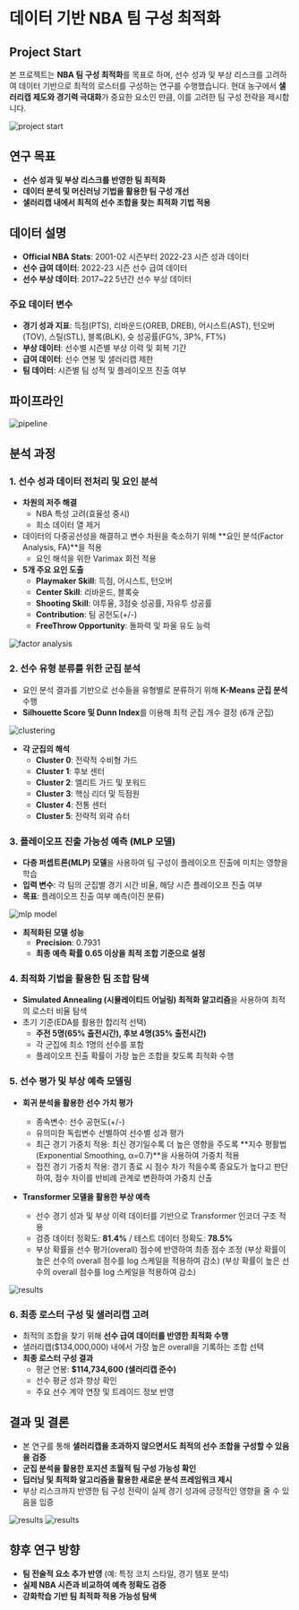 # 데이터 기반 NBA 팀 구성 최적화

## Project Start
본 프로젝트는 **NBA 팀 구성 최적화**를 목표로 하며, 선수 성과 및 부상 리스크를 고려하여 데이터 기반으로 최적의 로스터를 구성하는 연구를 수행했습니다. 현대 농구에서 **샐러리캡 제도와 경기력 극대화**가 중요한 요소인 만큼, 이를 고려한 팀 구성 전략을 제시합니다.

![project start](./Readme_images/start1.png)

## 연구 목표
- **선수 성과 및 부상 리스크를 반영한 팀 최적화**
- **데이터 분석 및 머신러닝 기법을 활용한 팀 구성 개선**
- **샐러리캡 내에서 최적의 선수 조합을 찾는 최적화 기법 적용**

## 데이터 설명
- **Official NBA Stats**: 2001-02 시즌부터 2022-23 시즌 성과 데이터
- **선수 급여 데이터**: 2022-23 시즌 선수 급여 데이터
- **선수 부상 데이터**: 2017~22 5년간 선수 부상 데이터

### 주요 데이터 변수
- **경기 성과 지표**: 득점(PTS), 리바운드(OREB, DREB), 어시스트(AST), 턴오버(TOV), 스틸(STL), 블록(BLK), 슛 성공률(FG%, 3P%, FT%)
- **부상 데이터**: 선수별 시즌별 부상 이력 및 회복 기간
- **급여 데이터**: 선수 연봉 및 샐러리캡 제한
- **팀 데이터**: 시즌별 팀 성적 및 플레이오프 진출 여부

## 파이프라인
![pipeline](./Readme_images/pipeline.png)

## 분석 과정
### 1. 선수 성과 데이터 전처리 및 요인 분석
- **차원의 저주 해결**
  - NBA 특성 고려(효율성 중시)
  - 희소 데이터 열 제거
- 데이터의 다중공선성을 해결하고 변수 차원을 축소하기 위해 **요인 분석(Factor Analysis, FA)**을 적용
  - 요인 해석을 위한 Varimax 회전 적용
- **5개 주요 요인 도출**
  - **Playmaker Skill**: 득점, 어시스트, 턴오버
  - **Center Skill**: 리바운드, 블록슛
  - **Shooting Skill**: 야투율, 3점슛 성공률, 자유투 성공률
  - **Contribution**: 팀 공헌도(+/-)
  - **FreeThrow Opportunity**: 돌파력 및 파울 유도 능력

![factor analysis](./Readme_images/fa_result.png)

### 2. 선수 유형 분류를 위한 군집 분석
- 요인 분석 결과를 기반으로 선수들을 유형별로 분류하기 위해 **K-Means 군집 분석** 수행
- **Silhouette Score 및 Dunn Index**를 이용해 최적 군집 개수 결정 (6개 군집)

![clustering](./Readme_images/clustering.png)

- **각 군집의 해석**
  - **Cluster 0**: 전략적 수비형 가드
  - **Cluster 1**: 후보 센터
  - **Cluster 2**: 엘리트 가드 및 포워드
  - **Cluster 3**: 핵심 리더 및 득점원
  - **Cluster 4**: 전통 센터
  - **Cluster 5**: 전략적 외곽 슈터

### 3. 플레이오프 진출 가능성 예측 (MLP 모델)
- **다층 퍼셉트론(MLP) 모델**을 사용하여 팀 구성이 플레이오프 진출에 미치는 영향을 학습
- **입력 변수**: 각 팀의 군집별 경기 시간 비율, 해당 시즌 플레이오프 진출 여부
- **목표**: 플레이오프 진출 여부 예측(이진 분류)

![mlp model](./Readme_images/mlp.png)

- **최적화된 모델 성능**
  - **Precision**: 0.7931
  - **최종 예측 확률 0.65 이상을 최적 조합 기준으로 설정**


### 4. 최적화 기법을 활용한 팀 조합 탐색
- **Simulated Annealing (시뮬레이티드 어닐링) 최적화 알고리즘**을 사용하여 최적의 로스터 비율 탐색
- 초기 기준(EDA를 활용한 합리적 선택)
  - **주전 5명(65% 출전시간), 후보 4명(35% 출전시간)**
  - 각 군집에 최소 1명의 선수를 포함
  - 플레이오프 진출 확률이 가장 높은 조합을 찾도록 최적화 수행


### 5. 선수 평가 및 부상 예측 모델링

- **회귀 분석을 활용한 선수 가치 평가**
  - 종속변수: 선수 공헌도(+/-)
  - 유의미한 독립변수 선별하여 선수별 성과 평가
  - 최근 경기 가중치 적용: 최신 경기일수록 더 높은 영향을 주도록 **지수 평활법(Exponential Smoothing, α=0.7)**을 사용하여 가중치 적용
  - 접전 경기 가중치 적용: 경기 종료 시 점수 차가 적을수록 중요도가 높다고 판단하여, 점수 차이를 반비례 관계로 변환하여 가중치 산출

- **Transformer 모델을 활용한 부상 예측**
  - 선수 경기 성과 및 부상 이력 데이터를 기반으로 Transformer 인코더 구조 적용
  - 검증 데이터 정확도: **81.4%** / 테스트 데이터 정확도: **78.5%**
  - 부상 확률을 선수 평가(overall) 점수에 반영하여 최종 점수 조정 (부상 확률이 높은 선수의 overall 점수를 log 스케일을 적용하여 감소) (부상 확률이 높은 선수의 overall 점수를 log 스케일을 적용하여 감소)

![results](./Readme_images/overall.png)


### 6. 최종 로스터 구성 및 샐러리캡 고려
- 최적의 조합을 찾기 위해 **선수 급여 데이터를 반영한 최적화 수행**
- 샐러리캡($134,000,000) 내에서 가장 높은 overall을 기록하는 조합 선택
- **최종 로스터 구성 결과**
  - 평균 연봉: **$114,734,600 (샐러리캡 준수)**
  - 선수 평균 성과 향상 확인
  - 주요 선수 계약 연장 및 트레이드 정보 반영

## 결과 및 결론
- 본 연구를 통해 **샐러리캡을 초과하지 않으면서도 최적의 선수 조합을 구성할 수 있음을 검증**
- **군집 분석을 활용한 포지션 초월적 팀 구성 가능성 확인**
- **딥러닝 및 최적화 알고리즘을 활용한 새로운 분석 프레임워크 제시**
- 부상 리스크까지 반영한 팀 구성 전략이 실제 경기 성과에 긍정적인 영향을 줄 수 있음을 입증

![results](./Readme_images/first.png)
![results](./Readme_images/second.png)

## 향후 연구 방향
- **팀 전술적 요소 추가 반영** (예: 특정 코치 스타일, 경기 템포 분석)
- **실제 NBA 시즌과 비교하여 예측 정확도 검증**
- **강화학습 기반 팀 최적화 적용 가능성 탐색**
